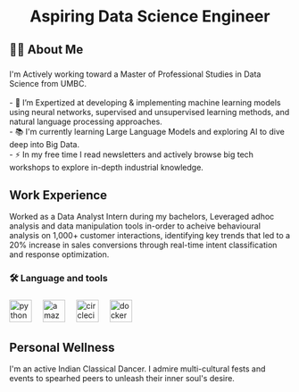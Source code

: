 
<h1 align="center">Aspiring Data Science Engineer</h1>

###

<h2 align="left">👩‍🎓 About Me</h2>

###

<p align="left">I'm Actively working toward a Master of Professional Studies in Data Science from UMBC.<br><br>- 🔭 I’m Expertized at developing & implementing machine learning models using neural networks, supervised and unsupervised learning methods, and natural language processing approaches. <br>- 📚 I'm currently learning Large Language Models and exploring AI to dive deep into Big Data.<br>- ⚡ In my free time I read newsletters and actively browse big tech workshops to explore in-depth industrial knowledge.</p>


<h2 align="left">Work Experience</h2>
<p align="left"> Worked as a Data Analyst Intern during my bachelors, Leveraged adhoc analysis and data manipulation tools in-order to acheive behavioural analysis on 1,000+ customer interactions, identifying key trends that led to a 20% increase in sales conversions through real-time intent classification and response optimization. <br>
  
<h3 align="left">🛠 Language and tools</h3>

###

<div align="left">
  
 
  <img src="https://cdn.jsdelivr.net/gh/devicons/devicon/icons/python/python-original.svg" height="40" alt="python logo"  />
  <img width="12" />
  

  <img src="https://cdn.jsdelivr.net/gh/devicons/devicon/icons/amazonwebservices/amazonwebservices-line-wordmark.svg" height="40" alt="amazonwebservices logo"  />
  <img width="12" />
  <img src="https://cdn.jsdelivr.net/gh/devicons/devicon/icons/circleci/circleci-plain.svg" height="40" alt="circleci logo"  />
  <img width="12" />
  
  <img src="https://cdn.jsdelivr.net/gh/devicons/devicon/icons/docker/docker-plain-wordmark.svg" height="40" alt="docker logo"  />
</div>

###

<h2 align="left">Personal Wellness</h2>
<p align="left">I'm an active Indian Classical Dancer. I admire multi-cultural fests and events to spearhed peers to unleash their inner soul's desire.<br>
  

